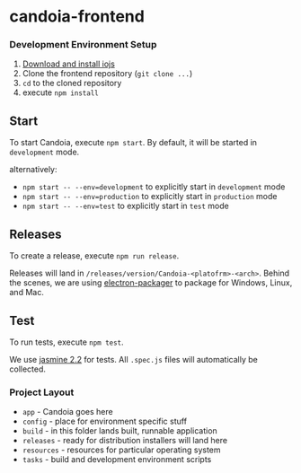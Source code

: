 # candoia-frontend

### Development Environment Setup

1. [Download and install iojs](https://iojs.org/)
2. Clone the frontend repository (`git clone ...`)
3. `cd` to the cloned repository
4. execute `npm install`

## Start
To start Candoia, execute `npm start`. By default, it will be started in `development` mode.

alternatively:

* `npm start -- --env=development` to explicitly start in `development` mode
* `npm start -- --env=production` to explicitly start in `production` mode
* `npm start -- --env=test` to explicitly start in `test` mode

## Releases
To create a release, execute `npm run release`.

Releases will land in `/releases/version/Candoia-<platofrm>-<arch>`. Behind the scenes, we are using [electron-packager](https://www.npmjs.com/package/electron-packager) to package for Windows, Linux, and Mac.

## Test
To run tests, execute `npm test`.

We use [jasmine 2.2](http://jasmine.github.io/2.2/introduction.html) for tests. All `.spec.js` files will automatically be collected.

### Project Layout

- `app` - Candoia goes here
- `config` - place for environment specific stuff
- `build` - in this folder lands built, runnable application
- `releases` - ready for distribution installers will land here
- `resources` - resources for particular operating system
- `tasks` - build and development environment scripts
